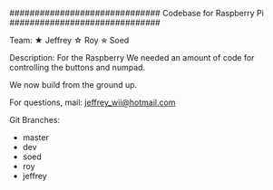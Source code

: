 ##############################
  Codebase for Raspberry Pi
##############################

Team:
★ Jeffrey
☆ Roy
✯ Soed

Description:
For the Raspberry We needed an
amount of code for controlling
the buttons and numpad.

We now build from the ground 
up.

For questions, mail:
jeffrey_wii@hotmail.com

Git Branches:
- master
- dev
- soed
- roy
- jeffrey